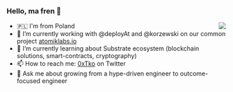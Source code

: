 ### Hello, ma fren 👋

<a href="https://github.com/anuraghazra/github-readme-stats">
  <img align="right" src="https://github-readme-stats.vercel.app/api?username=tk-o&show_icons=true&theme=dark&count_private=true" />
</a>

- 🇵🇱 I'm from Poland 
- 🔭 I’m currently working with @deployAt and @korzewski on our common project [atomiklabs.io](https://www.atomiklabs.io)
- 🌱 I’m currently learning about Substrate ecosystem (blockchain solutions, smart-contracts, cryptography)
- 📫 How to reach me: [0xTko](https://twitter.com/0xTko) on Twitter
- 💬 Ask me about growing from a hype-driven engineer to outcome-focused engineer



<!--
**tk-o/tk-o** is a ✨ _special_ ✨ repository because its `README.md` (this file) appears on your GitHub profile.

Here are some ideas to get you started:

- 🔭 I’m currently working on ...
- 🌱 I’m currently learning ...
- 👯 I’m looking to collaborate on ...
- 🤔 I’m looking for help with ...
- 💬 Ask me about ...
- 📫 How to reach me: ...
- 😄 Pronouns: ...
- ⚡ Fun fact: ...
-->
